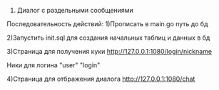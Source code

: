 1. Диалог с раздельными сообщениями

Последовательность действий:
1)Прописать в main.go путь до бд

2)Запустить init.sql для создания начальных таблиц и данных в бд

3)Страница для получения куки
http://127.0.0.1:1080/login/nickname

Ники для логина "user" "login"


4)Страница для отбражения диалога
http://127.0.0.1:1080/chat
